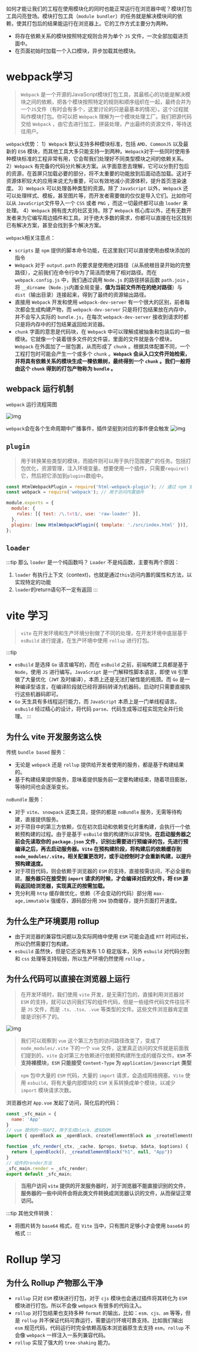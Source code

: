 如何才能让我们的工程在使用模块化的同时也能正常运行在浏览器中呢？模块打包工具闪亮登场。模块打包工具（`module bundler`）的任务就是解决模块间的依赖，使其打包后的结果能运行在浏览器上。它的工作方式主要分为两种。

- 将存在依赖关系的模块按照特定规则合并为单个 `JS` 文件，一次全部加载进页面中。
- 在页面初始时加载一个入口模块，异步加载其他模块。

# webpack学习
> `Webpack` 是一个开源的JavaScript模块打包工具，其最核心的功能是解决模块之间的依赖，把各个模块按照特定的规则和顺序组织在一起，最终合并为一个`JS`文件（有时会有多个，这里讨论的只是最基本的情况）。这个过程就叫作模块打包。你可以把 `Webpack` 理解为一个模块处理工厂。我们把源代码交给 `Webpack` ，由它去进行加工、拼装处理，产出最终的资源文件，等待送往用户。

`webpack`优势：
1）`Webpack` 默认支持多种模块标准，包括 `AMD`、`CommonJS` 以及最新的 `ES6` 模块，而其他工具大多只能支持一到两种。`Webpack`对于一些同时使用多种模块标准的工程非常有用，它会帮我们处理好不同类型模块之间的依赖关系。
2）`Webpack` 有完备的代码分片解决方案。从字面意思去理解，它可以分割打包后的资源，在首屏只加载必要的部分，将不太重要的功能放到后面动态加载。这对于资源体积较大的应用来说尤为重要，可以有效地减小资源体积，提升首页渲染速度。
3）`Webpack` 可以处理各种类型的资源。除了 `JavaScript` 以外，`Webpack` 还可以处理样式、模板，甚至图片等，而开发者需要做的仅仅是导入它们。比如你可以从 `JavaScript`文件导入一个 `CSS` 或者 `PNG` ，而这一切最终都可以由 `loader` 来处理。
4）`Webpack` 拥有庞大的社区支持。除了 `Webpack` 核心库以外，还有无数开发者来为它编写周边插件和工具。对于绝大多数的需求，你都可以直接在社区找到已有解决方案，甚至会找到多个解决方案。

`webpack`相关注意点：
- `scripts` 是 `npm` 提供的脚本命令功能，在这里我们可以直接使用由模块添加的指令
- `Webpack` 对于 `output.path` 的要求是使用绝对路径（从系统根目录开始的完整路径），之前我们在命令行中为了简洁而使用了相对路径。而在 `webpack.config.js` 中，我们通过调用 `Node.js` 的路径拼装函数 `path.join` ，将 `__dirname`（`Node.js`内置全局变量，**值为当前文件所在的绝对路径**）与 `dist`（输出目录）连接起来，得到了最终的资源输出路径。
- 直接用 `Webpack` 开发和使用 `webpack-dev-server` 有一个很大的区别，前者每次都会生成构建产物，而 `webpack-dev-server` 只是将打包结果放在内存中，并不会写入实际的 `bundle.js`，在每次 `webpack-dev-server` 接收到请求时都只是将内存中的打包结果返回给浏览器。
- `chunk` 字面的意思是代码块，在 `Webpack` 中可以理解成被抽象和包装后的一些模块。它就像一个装着很多文件的文件袋，里面的文件就是各个模块，`Webpack` 在外面加了一层包裹，从而形成了 `chunk` 。根据具体配置不同，一个工程打包时可能会产生一个或多个 `chunk` 。**`Webpack` 会从入口文件开始检索，并将具有依赖关系的模块生成一棵依赖树，最终得到一个 `chunk` 。我们一般将由这个 `chunk` 得到的打包产物称为 `bundle` 。**

## webpack 运行机制
`webpack` 运行流程简图

![img](/dovis-blog/webpack/1.png)

`webpack`会在各个生命周期中广播事件，插件坚挺到对应的事件便会触发
![img](/dovis-blog/webpack/2.png)


## `plugin`
> 用于转换某些类型的模块，而插件则可以用于执行范围更广的任务。包括打包优化，资源管理，注入环境变量。想要使用一个插件，只需要`require()`它，然后把它添加到`plugins`数组中。

```js
const HtmlWebpackPlugin = require('html-webpack-plugin'); // 通过 npm 安装
const webpack = require('webpack'); // 用于访问内置插件

module.exports = {
  module: {
    rules: [{ test: /\.txt$/, use: 'raw-loader' }],
  },
  plugins: [new HtmlWebpackPlugin({ template: './src/index.html' })],
};
```

## `loader`
:::tip
那么 `loader` 是一个纯函数吗？
`Loader` 不是纯函数，主要有两个原因：
1. `loader` 有执行上下文（context)，也就是通过`this`访问内置的属性和方法，以实现特定的功能
2. `loader`的return语句不一定有返回
:::

# vite 学习
> `vite` 在开发环境和生产环境分别做了不同的处理，在开发环境中底层基于 `esBuild` 进行提速，在生产环境中使用 `rollup` 进行打包。

:::tip
- `esBuild` 是选择 `Go` 语言编写的，而在 `esBuild` 之前，前端构建工具都是基于 `Node`，使用 `JS` 进行编写。`JavaScript` 是一门解释性脚本语言，即使 `V8` 引擎做了大量优化（`JWT` 及时编译），本质上还是无法打破性能的瓶颈。而 `Go` 是一种编译型语言，在编译阶段就已经将源码转译为机器码，启动时只需要直接执行这些机器码即可。
- `Go` 天生具有多线程运行能力，而 `JavaScript` 本质上是一门单线程语言。`esBuild` 经过精心的设计，将代码 `parse`、代码生成等过程实现完全并行处理。
:::

## 为什么 vite 开发服务这么快
传统 `bundle based` 服务：
- 无论是 `webpack` 还是 `rollup` 提供给开发者使用的服务，都是基于构建结果的。
- 基于构建结果提供服务，意味着提供服务前一定要构建结束，随着项目膨胀，等待时间也会逐渐变长。

`noBundle` 服务：
- 对于 `vite`、`snowpack` 这类工具，提供的都是 `noBundle` 服务，无需等待构建，直接提供服务。
- 对于项目中的第三方依赖，仅在初次启动和依赖变化时重构建，会执行一个依赖预构建的过程。由于是基于 `esBuild` 做的构建所以非常快。**在启动服务器之前会先读取你的 `package.json` 文件，识别出需要进行预编译的包，先进行预编译之后，再去启动服务器。`Vite` 在预构建阶段，将构建后的依赖缓存到 `node_modules/.vite`，相关配置更改时，或手动控制时才会重新构建，以提升预构建速度。**
- 对于项目代码，则会依赖于浏览器的 `ESM` 的支持，直接按需访问，不必全量构建。**服务器只在接受到 `import` 请求的时候，才会编译对应的文件，将 `ESM` 源码返回给浏览器，实现真正的按需加载。**
- 充分利用 `http` 缓存做优化，依赖（不会变动的代码）部分用 `max-age,immutable` 强缓存，源码部分用 `304` 协商缓存，提升页面打开速度。

## 为什么生产环境要用 rollup
- 由于浏览器的兼容性问题以及实际网络中使用 `ESM` 可能会造成 `RTT` 时间过长，所以仍然需要打包构建。
- `esbuild` 虽然快，但是它还没有发布 1.0 稳定版本，另外 `esbuild` 对代码分割和 `css` 处理等支持较弱，所以生产环境仍然使用 `rollup` 。

## 为什么代码可以直接在浏览器上运行
> 在开发环境时，我们使用 `vite` 开发，是无需打包的，直接利用浏览器对 `ESM` 的支持，就可以访问我们写的组件代码，但是一些组件代码文件往往不是 `JS` 文件，而是 `.ts、.tsx、.vue` 等类型的文件。这些文件浏览器肯定直接是识别不了的。

![img](/dovis-blog/other/94.png)

> 我们可以观察到 `vue` 这个第三方包的访问路径改变了，变成了 `node_modules/.vite` 下的一个 `vue` 文件，这里真正访问的文件就是前面我们提到的，`vite` 会对第三方依赖进行依赖预构建所生成的缓存文件。**`ESM` 不支持裸模块，`ESM` 只能接受 `Content-Type` 为 `application/javascript` 类型**

> `npm` 包中大量的 `ESM` 代码，大量的 `import` 请求，会造成网络拥塞。`Vite` 使用 `esbuild`，将有大量内部模块的 `ESM` 关系转换成单个模块，以减少 `import` 模块请求次数。

浏览器也对 `App.vue` 发起了访问，简化后的代码：

```js
const _sfc_main = {
  name: 'App'
}
// vue 提供的一些API，用于生成block、虚拟DOM
import { openBlock as _openBlock, createElementBlock as _createElementBlock } from "/node_modules/.vite/vue.js?v=b618a526"

function _sfc_render(_ctx, _cache, $props, $setup, $data, $options) {
  return (_openBlock(), _createElementBlock("h1", null, "App"))
}
// 组件的render方法
_sfc_main.render = _sfc_render;
export default _sfc_main;
```
> **当用户访问 `vite` 提供的开发服务器时，对于浏览器不能直接识别的文件，服务器的一些中间件会将此类文件转换成浏览器认识的文件，从而保证正常访问。**

:::tip
其他文件转换：
- 将图片转为 `base64` 格式，在 `Vite` 当中，只有图片足够小才会使用 `base64` 的格式
:::

# Rollup 学习
## 为什么 Rollup 产物那么干净
- `rollup` 只对 `ESM` 模块进行打包，对于 `cjs` 模块也会通过插件将其转化为 `ESM` 模块进行打包。所以不会像 `webpack` 有很多的代码注入。
- `rollup` 对打包结果也支持多种 `format` 的输出，比如：`esm、cjs、am` 等等，但是 `rollup` 并不保证代码可靠运行，需要运行环境可靠支持。比如我们输出 `esm` 规范代码，代码运行时完全依赖高版本浏览器原生去支持 `esm`，`rollup` 不会像 `webpack` 一样注入一系列兼容代码。
- `rollup` 实现了强大的 `tree-shaking` 能力。